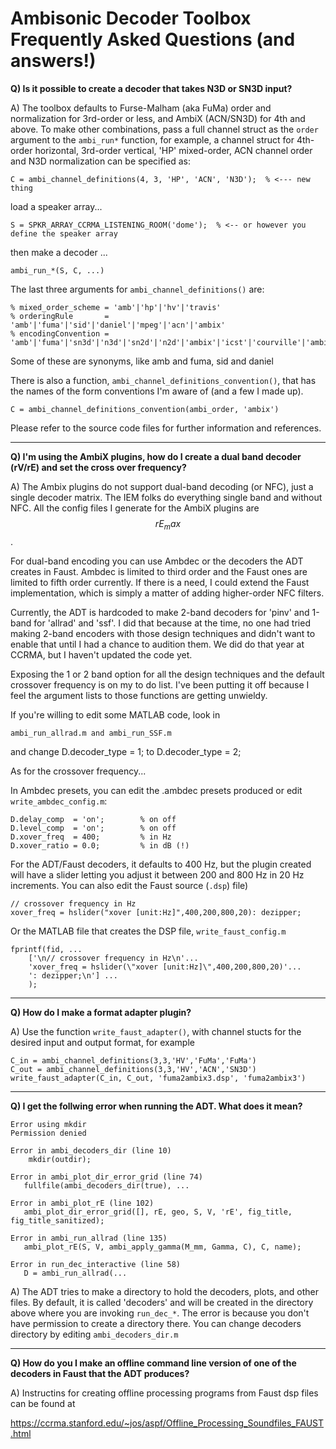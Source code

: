 Ambisonic Decoder Toolbox Frequently Asked Questions (and answers!)
=================================================================

**Q) Is it possible to create a decoder that takes N3D or SN3D input?**

A) The toolbox defaults to Furse-Malham (aka FuMa) order and
normalization for 3rd-order or less, and AmbiX (ACN/SN3D) for 4th and
above.  To make other combinations, pass a full channel struct as the
`order` argument to the `ambi_run*` function, for example, a channel
struct for 4th-order horizontal, 3rd-order vertical, 'HP' mixed-order,
ACN channel order and N3D normalization can be specified as:

    C = ambi_channel_definitions(4, 3, 'HP', 'ACN', 'N3D');  % <--- new thing 

load a speaker array...

    S = SPKR_ARRAY_CCRMA_LISTENING_ROOM('dome');  % <-- or however you define the speaker array

then make a decoder ...

    ambi_run_*(S, C, ...)


The last three arguments for `ambi_channel_definitions()` are:

    % mixed_order_scheme = 'amb'|'hp'|'hv'|'travis'
    % orderingRule       = 'amb'|'fuma'|'sid'|'daniel'|'mpeg'|'acn'|'ambix'
    % encodingConvention = 'amb'|'fuma'|'sn3d'|'n3d'|'sn2d'|'n2d'|'ambix'|'icst'|'courville'|'ambix2009'

Some of these are synonyms, like amb and fuma, sid and daniel


There is also a function, `ambi_channel_definitions_convention()`, that
has the names of the form conventions I'm aware of (and a few I made
up).

    C = ambi_channel_definitions_convention(ambi_order, 'ambix')

Please refer to the source code files for further information and
references.


---

**Q) I'm using the AmbiX plugins, how do I create a dual band decoder
(rV/rE) and set the cross over frequency?**

A) The Ambix plugins do not support dual-band decoding (or NFC), just
a single decoder matrix.  The IEM folks do everything single band and
without NFC.  All the config files I generate for the AmbiX plugins
are $$rE_max$$.

For dual-band encoding you can use Ambdec or the decoders the ADT
creates in Faust.  Ambdec is limited to third order and the Faust ones
are limited to fifth order currently.  If there is a need, I could
extend the Faust implementation, which is simply a matter of adding
higher-order NFC filters.

Currently, the ADT is hardcoded to make 2-band decoders for 'pinv' and
1-band for 'allrad' and 'ssf'.  I did that because at the time, no one
had tried making 2-band encoders with those design techniques and
didn't want to enable that until I had a chance to audition them.  We
did do that year at CCRMA, but I haven't updated the code yet.

Exposing the 1 or 2 band option for all the design techniques and the
default crossover frequency is on my to do list. I've been putting it
off because I feel the argument lists to those functions are getting
unwieldy.

If you're willing to edit some MATLAB code, look in 

    ambi_run_allrad.m and ambi_run_SSF.m

and change 
    D.decoder_type = 1;
to 
    D.decoder_type = 2;

As for the crossover frequency...

In Ambdec presets, you can edit the .ambdec presets produced or edit `write_ambdec_config.m`:

    D.delay_comp  = 'on';        % on off
    D.level_comp  = 'on';        % on off
    D.xover_freq  = 400;         % in Hz
    D.xover_ratio = 0.0;         % in dB (!)

For the ADT/Faust decoders, it defaults to 400 Hz, but the plugin
created will have a slider letting you adjust it between 200 and 800
Hz in 20 Hz increments.  You can also edit the Faust source (`.dsp`)
file)

    // crossover frequency in Hz
    xover_freq = hslider("xover [unit:Hz]",400,200,800,20): dezipper;

Or the MATLAB file that creates the DSP file, `write_faust_config.m`

    fprintf(fid, ...
        ['\n// crossover frequency in Hz\n'...
        'xover_freq = hslider(\"xover [unit:Hz]\",400,200,800,20)'...
        ': dezipper;\n'] ...
        );

---

**Q) How do I make a format adapter plugin?**

A) Use the function `write_faust_adapter()`, with channel stucts for
the desired input and output format, for example

    C_in = ambi_channel_definitions(3,3,'HV','FuMa','FuMa')
    C_out = ambi_channel_definitions(3,3,'HV','ACN','SN3D')
    write_faust_adapter(C_in, C_out, 'fuma2ambix3.dsp', 'fuma2ambix3')

---
**Q) I get the follwing error when running the ADT.  What does it mean?**

    Error using mkdir
    Permission denied

    Error in ambi_decoders_dir (line 10)
        mkdir(outdir);

    Error in ambi_plot_dir_error_grid (line 74)
       fullfile(ambi_decoders_dir(true), ...

    Error in ambi_plot_rE (line 102)
       ambi_plot_dir_error_grid([], rE, geo, S, V, 'rE', fig_title, fig_title_sanitized);

    Error in ambi_run_allrad (line 135)
       ambi_plot_rE(S, V, ambi_apply_gamma(M_mm, Gamma, C), C, name);

    Error in run_dec_interactive (line 58)
       D = ambi_run_allrad(...

A) The ADT tries to make a directory to hold the decoders, plots, and
other files.  By default, it is called 'decoders' and will be created
in the directory above where you are invoking `run_dec_*`.  The error is
because you don't have permission to create a directory there.  You
can change decoders directory by editing `ambi_decoders_dir.m`

---
**Q) How do you I make an offline command line version of one of the
decoders in Faust that the ADT produces?**

A) Instructins for creating offline processing programs from Faust dsp
files can be found at

   <https://ccrma.stanford.edu/~jos/aspf/Offline_Processing_Soundfiles_FAUST.html>
